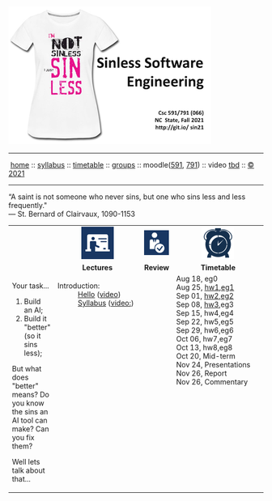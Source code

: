 <a name=top>
<a  href="https://git.io/sin21"><img  src="/docs/img/sin1.png"></a>       
<hr>
<p>
&nbsp;<a href="https://git.io/sin21">home</a> ::
<a href="https://github.com/txt/sin21/blob/master/docs/syllabus.md#top">syllabus</a> ::
<a href="https://github.com/txt/sin21/blob/master/docs/syllabus.md#timetable">timetable</a> ::
<a href="https://docs.google.com/spreadsheets/d/1n0zHiZlVYkLAEg5Lj1CVaLSEaeNy8iYjw8IMWYWs4Tk/edit?usp=sharing">groups</a> ::
moodle(<a href="https://moodle-courses2122.wolfware.ncsu.edu/course/view.php?id=3211">591</a>,
<a href="https://moodle-courses2122.wolfware.ncsu.edu/course/view.php?id=3211">791</a>) ::
video <a href="https://ncsu.hosted.panopto.com/Panopto/Pages/Sessions/List.aspx#folderID=a5998f03-01df-4c6c-91c1-ad80003f3c7c">tbd</a> ::
<a href="https://github.com/txt/sin21/blob/master/LICENSE.md#top">&copy; 2021</a>
<br>
<hr>

“A saint is not someone who never sins, but one who sins less and less frequently."   
   ― St. Bernard of Clairvaux, 1090-1153
  
<table width="100%" border=0 align=center>
<tr>
<td></td>
<td align=center width=200><img src="docs/img/lectures.gif"></td>
<td align=center><img           src="docs/img/review.gif"></td>
<td align=center width=200><img width=64 src="docs/img/time.png"></td>
</tr>
<tr>
<td></td>
<td align=center><b>Lectures</b></td>
</td><td align=center><b>Review </td>
<td align=center><b>Timetable</b> </td>
</tr>
<tr>
<td>

<p>Your  task...

<ol>
<li>Build an AI;
<li>Build it "better" (so it sins less);
</ol></p>
<p>
But what does "better" means?
Do you know the sins an AI tool can make?
Can you fix them?
</p>
<p>
Well lets talk about that...</p>


</td>
<td valign=top  xwidth="100px">

<!-- -------------------------------- -->
<dl>
  <dt>
    Introduction:
  </dt>
  <dd>
    <a href="docs/00hello.md">Hello</a>  
    (<a href="https://ncsu.zoom.us/rec/share/AX2vzgvvsZy9eEP71znld1bgGEFQ0I6Dx5e0l0tqaBO7E7Txp7yyvDFduUNqYr5w.IgqLufs4YcLUx7H5?startTime=1629318119000">video</a>)<br>
    <a href="docs/syllabus.md">Syllabus</a>
    (<a href="https://ncsu.zoom.us/rec/share/AX2vzgvvsZy9eEP71znld1bgGEFQ0I6Dx5e0l0tqaBO7E7Txp7yyvDFduUNqYr5w.IgqLufs4YcLUx7H5?startTime=1629318119000">video:</a>)<br>
  </dd>
</dl>

<!-- -------------------------------- -->

<td align=center   valign=top xwidth="100px">
 
</td>
<td valign=top>
Aug 18,&nbsp;eg0<br>
Aug 25,&nbsp;<a href="/docs/hw1.md">hw1</a>,<a href="/docs/eg1.md">eg1</a><br>
Sep 01,&nbsp;<a href="/docs/hw2.md">hw2</a>,<a href="/docs/eg2.md">eg2</a><br>
Sep 08,&nbsp;<a href="/docs/hw3.md">hw3</a>,eg3<br>
Sep 15,&nbsp;hw4,eg4<br>
Sep 22,&nbsp;hw5,eg5<br>
Sep 29,&nbsp;hw6,eg6<br>
Oct 06,&nbsp;hw7,eg7<br>
Oct 13,&nbsp;hw8,eg8<br>
Oct 20,&nbsp;Mid-term<br>
Nov 24,&nbsp;Presentations<br>
Nov 26,&nbsp;Report<br>
Nov 26,&nbsp;Commentary<br>
</td>
</tr>

</table>

